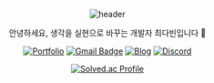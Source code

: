 <div align="center">
  
![header](https://capsule-render.vercel.app/api?type=waving&color=auto&height=260&section=header&text=Dabin&fontSize=100&fontColor=fff&fontAlign=50&FontAlignY=00&desc=Thank%20you%20for%20visiting👋&descAlign=80)

안녕하세요, 생각을 실현으로 바꾸는 개발자 최다빈입니다 🙋‍

[![Portfolio](https://img.shields.io/badge/portfolio-ddd.svg?&style=for-the-badge&logo=notion&logoColor=black&link=https://d-abing.notion.site/7e1602b90b5a4e848a535f5bb9f4fbb2?pvs=4/)](https://d-abing.notion.site/7e1602b90b5a4e848a535f5bb9f4fbb2?pvs=4) [![Gmail Badge](https://img.shields.io/badge/Gmail-d14836?style=for-the-badge&logo=Gmail&logoColor=white&link=mailto:ynlio117@gmail.com)](mailto:ynlio117@gmail.com) [![Blog](https://img.shields.io/badge/Blog-black.svg?&style=for-the-badge&logo=tistory&logoColor=blac&link=https://devdharu.tistory.com/)](https://devdharu.tistory.com/) [![Discord](https://img.shields.io/badge/Discord-5865F2.svg?&style=for-the-badge&logo=discord&logoColor=fff&link=https://discord.gg/eCwUHzZZ)](https://discord.gg/eCwUHzZZ)

[![Solved.ac Profile](http://mazassumnida.wtf/api/v2/generate_badge?boj=dab2ny)](https://solved.ac/dab2ny/)

</div>
